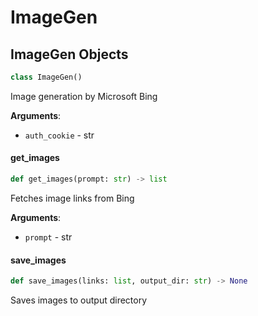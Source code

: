 <a id="ImageGen"></a>

# ImageGen

<a id="ImageGen.ImageGen"></a>

## ImageGen Objects

```python
class ImageGen()
```

Image generation by Microsoft Bing

**Arguments**:

- `auth_cookie` - str

<a id="ImageGen.ImageGen.get_images"></a>

#### get\_images

```python
def get_images(prompt: str) -> list
```

Fetches image links from Bing

**Arguments**:

- `prompt` - str

<a id="ImageGen.ImageGen.save_images"></a>

#### save\_images

```python
def save_images(links: list, output_dir: str) -> None
```

Saves images to output directory
